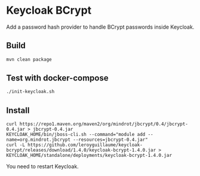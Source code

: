 # Keycloak BCrypt

Add a password hash provider to handle BCrypt passwords inside Keycloak.

## Build
```bash
mvn clean package
```

## Test with docker-compose
```bash
./init-keycloak.sh
```

## Install
```
curl https://repo1.maven.org/maven2/org/mindrot/jbcrypt/0.4/jbcrypt-0.4.jar > jbcrypt-0.4.jar
KEYCLOAK_HOME/bin/jboss-cli.sh --command="module add --name=org.mindrot.jbcrypt --resources=jbcrypt-0.4.jar"
curl -L https://github.com/leroyguillaume/keycloak-bcrypt/releases/download/1.4.0/keycloak-bcrypt-1.4.0.jar > KEYCLOAK_HOME/standalone/deployments/keycloak-bcrypt-1.4.0.jar
```
You need to restart Keycloak.
